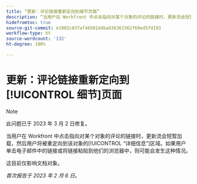 ```yaml
---
title: “更新：评论链接重新定向到细节页面”
description: “当用户在 Workfront 中点击指向对某个对象的评论的链接时，更新流会短暂加载，然后用户将被重定向到该对象的“详细信息”区域。如果用户单击电子邮件中的链接或将链接粘贴到他们的浏览器中，则可能会发生这种情况。”
hidefromtoc: true
source-git-commit: e1902c037af4b501d4ba836361562f69ed57d193
workflow-type: ht
source-wordcount: '132'
ht-degree: 100%

---
```



# 更新：评论链接重新定向到[!UICONTROL 细节]页面

>[!NOTE]
>
>此问题已于 2023 年 3 月 2 日修复。

当用户在 Workfront 中点击指向对某个对象的评论的链接时，更新流会短暂加载，然后用户将被重定向到该对象的[!UICONTROL “详细信息”]区域。如果用户单击电子邮件中的链接或将链接粘贴到他们的浏览器中，则可能会发生这种情况。

这目前仅影响文档对象。

_首次报告于 2023 年 2 月 6 日。_

